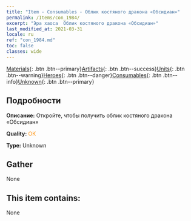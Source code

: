 ```yaml
---
title: "Item - Consumables - Облик костяного дракона «Обсидиан»"
permalink: /Items/con_1984/
excerpt: "Эра хаоса  Облик костяного дракона «Обсидиан»"
last_modified_at: 2021-03-31
locale: ru
ref: "con_1984.md"
toc: false
classes: wide
---
```

 [Materials](/ru/Items/){: .btn .btn--primary}[Artifacts](/ru/Items/Artifacts/){: .btn .btn--success}[Units](/ru/Items/Units/){: .btn .btn--warning}[Heroes](/ru/Items/Heroes/){: .btn .btn--danger}[Consumables](/ru/Items/Consumables/){: .btn .btn--info}[Unknown](/ru/Items/Unknown/){: .btn .btn--primary}

## Подробности
 **Описание:** Откройте, чтобы получить облик костяного дракона «Обсидиан»

 **Quality:** <span style="color: #FF8C00">OK</span>

 **Type:** Unknown

## Gather

  None

## This item contains:

  None

